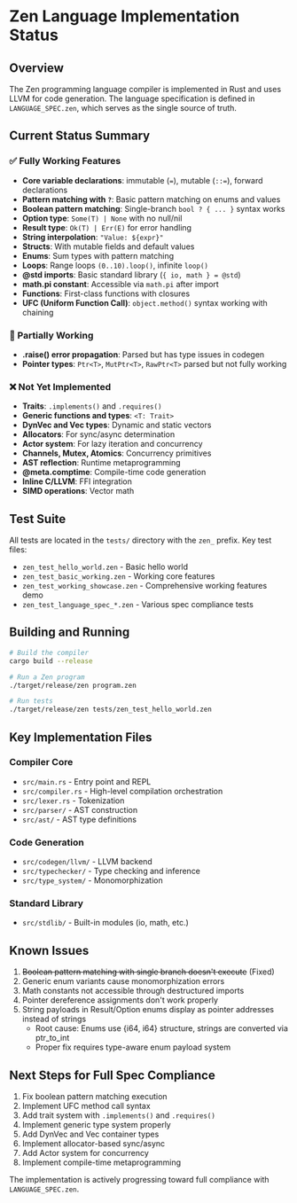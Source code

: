 # Zen Language Implementation Status

## Overview
The Zen programming language compiler is implemented in Rust and uses LLVM for code generation. The language specification is defined in `LANGUAGE_SPEC.zen`, which serves as the single source of truth.

## Current Status Summary

### ✅ Fully Working Features
- **Core variable declarations**: immutable (`=`), mutable (`::=`), forward declarations
- **Pattern matching with `?`**: Basic pattern matching on enums and values
- **Boolean pattern matching**: Single-branch `bool ? { ... }` syntax works
- **Option type**: `Some(T) | None` with no null/nil
- **Result type**: `Ok(T) | Err(E)` for error handling  
- **String interpolation**: `"Value: ${expr}"`
- **Structs**: With mutable fields and default values
- **Enums**: Sum types with pattern matching
- **Loops**: Range loops `(0..10).loop()`, infinite `loop()`
- **@std imports**: Basic standard library (`{ io, math } = @std`)
- **math.pi constant**: Accessible via `math.pi` after import
- **Functions**: First-class functions with closures
- **UFC (Uniform Function Call)**: `object.method()` syntax working with chaining

### 🔧 Partially Working  
- **.raise() error propagation**: Parsed but has type issues in codegen
- **Pointer types**: `Ptr<T>`, `MutPtr<T>`, `RawPtr<T>` parsed but not fully working

### ❌ Not Yet Implemented
- **Traits**: `.implements()` and `.requires()`
- **Generic functions and types**: `<T: Trait>`
- **DynVec and Vec types**: Dynamic and static vectors
- **Allocators**: For sync/async determination
- **Actor system**: For lazy iteration and concurrency
- **Channels, Mutex, Atomics**: Concurrency primitives
- **AST reflection**: Runtime metaprogramming
- **@meta.comptime**: Compile-time code generation
- **Inline C/LLVM**: FFI integration
- **SIMD operations**: Vector math

## Test Suite
All tests are located in the `tests/` directory with the `zen_` prefix. Key test files:
- `zen_test_hello_world.zen` - Basic hello world
- `zen_test_basic_working.zen` - Working core features
- `zen_test_working_showcase.zen` - Comprehensive working features demo
- `zen_test_language_spec_*.zen` - Various spec compliance tests

## Building and Running

```bash
# Build the compiler
cargo build --release

# Run a Zen program
./target/release/zen program.zen

# Run tests
./target/release/zen tests/zen_test_hello_world.zen
```

## Key Implementation Files

### Compiler Core
- `src/main.rs` - Entry point and REPL
- `src/compiler.rs` - High-level compilation orchestration
- `src/lexer.rs` - Tokenization
- `src/parser/` - AST construction
- `src/ast/` - AST type definitions

### Code Generation  
- `src/codegen/llvm/` - LLVM backend
- `src/typechecker/` - Type checking and inference
- `src/type_system/` - Monomorphization

### Standard Library
- `src/stdlib/` - Built-in modules (io, math, etc.)

## Known Issues
1. ~~Boolean pattern matching with single branch doesn't execute~~ (Fixed)
2. Generic enum variants cause monomorphization errors
3. Math constants not accessible through destructured imports
4. Pointer dereference assignments don't work properly
5. String payloads in Result/Option enums display as pointer addresses instead of strings
   - Root cause: Enums use {i64, i64} structure, strings are converted via ptr_to_int
   - Proper fix requires type-aware enum payload system

## Next Steps for Full Spec Compliance
1. Fix boolean pattern matching execution
2. Implement UFC method call syntax
3. Add trait system with `.implements()` and `.requires()`
4. Implement generic type system properly
5. Add DynVec and Vec container types
6. Implement allocator-based sync/async
7. Add Actor system for concurrency
8. Implement compile-time metaprogramming

The implementation is actively progressing toward full compliance with `LANGUAGE_SPEC.zen`.